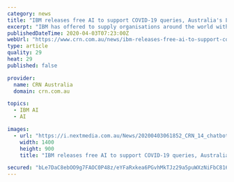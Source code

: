 ```yaml
---
category: news
title: "IBM releases free AI to support COVID-19 queries, Australia's La Trobe University signs up"
excerpt: "IBM has offered to supply organisations around the world with a free AI assistant that answers questions about COVID-19, and one Australian university is giving it a go. Big Blue last week said it would provide its Watson Assistant for Citizens, hosted on the IBM cloud, free to customers such as government agencies, healthcare organisations and ..."
publishedDateTime: 2020-04-03T07:23:00Z
webUrl: "https://www.crn.com.au/news/ibm-releases-free-ai-to-support-covid-19-queries-australias-la-trobe-university-signs-up-546001"
type: article
quality: 29
heat: 29
published: false

provider:
  name: CRN Australia
  domain: crn.com.au

topics:
  - IBM AI
  - AI

images:
  - url: "https://i.nextmedia.com.au/News/20200403061852_CRN_14_chatbot.jpg"
    width: 1400
    height: 900
    title: "IBM releases free AI to support COVID-19 queries, Australia's La Trobe University signs up"

secured: "bLe7DaC8ebOO9g7FAOC0P48z/eYFaRxkea6PGvhMkTJz29a5puWXzNiFbC816wgRJlyQm3f++lNDSZ9rMFkwPuMxhc2IxpiE+nJGgiDddGK/6QnsIP1OVqbhKmQ5XosC2bCn8LoXWi99dQq7AxB2rrYqxlZ/cEWHjhfvxOWZ0w5AgDKrhW0XnetiTQzR6k/uM/EgrrMAppns7MBPWzTbZ6pjeMFeD77dQXS76lKnIhtbZ5cHPdDX7t9wEkAoxRqa8e24oDJNPkyW8N4uHhdqwpwP3eC7e1+0JDG3CgrYh2/Q5z5cJqhxeEe50TCjwedw;Ec8/ltScNsKjN2IOJOTcdg=="
---
```


